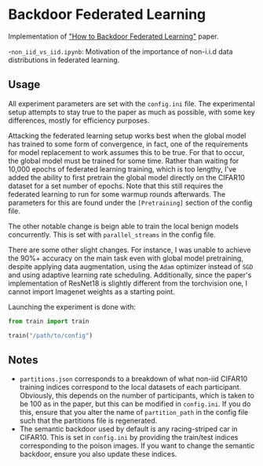 # Backdoor Federated Learning
Implementation of ["How to Backdoor Federated Learning"](https://arxiv.org/abs/1807.00459) paper.


-`non_iid_vs_iid.ipynb`: Motivation of the importance of non-i.i.d data distributions in federated learning.


## Usage
All experiment parameters are set with the `config.ini` file.
The experimental setup attempts to stay true to the paper as much as possible, with some key differences, mostly for efficiency purposes.

Attacking the federated learning setup works best when the global model has trained to some form of convergence, in fact, one of the requirements for 
model replacement to work assumes this to be true. For that to occur, the global model must be trained for some time. Rather than waiting for 10,000 epochs
of federated learning training, which is too lengthy, I've added the ability to first pretrain the global model directly on the CIFAR10 dataset for a 
set number of epochs. Note that this still requires the federated learning to run for some warmup rounds afterwards. The parameters for this are found under
the `[Pretraining]` section of the config file.

The other notable change is beign able to train the local benign models concurrently. This is set with `parallel_streams` in the config file.

There are some other slight changes. For instance, I was unable to achieve the 90%+ accuracy on the main task even with global model pretraining, despite applying 
data augmentation, using the `Adam` optimizer instead of `SGD` and using adaptive learning rate scheduling. Additionally, since the paper's implementation of 
ResNet18 is slightly different from the torchvision one, I cannot import Imagenet weights as a starting point. 

Launching the experiment is done with:
```python
from train import train

train("/path/to/config")
```

## Notes

- `partitions.json` corresponds to a breakdown of what non-iid CIFAR10 training indices correspond to the local datasets of each participant. Obviously, this depends on the number of participants, which is taken to be 100 as in the paper, but this can be modified in `config.ini`. If you do this, ensure that you alter the name of `partition_path` in the config file such that the partitions file is regenerated.
- The semantic backdoor used by default is any racing-striped car in CIFAR10. This is set in `config.ini` by providing the train/test indices corresponding to the poison images. If you want to change the semantic backdoor, ensure you also update these indices.
